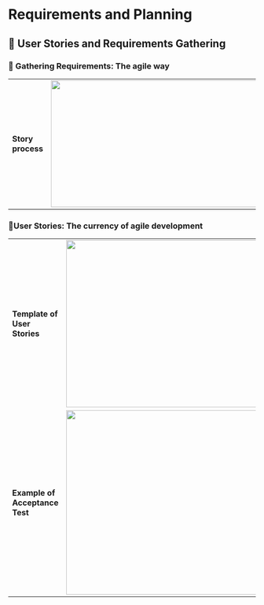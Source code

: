 # Requirements and Planning

## 🔹 User Stories and Requirements Gathering

### 🔺 Gathering Requirements: The agile way
|||
|---|---|
|**Story process**|<img src="https://github.com/ElizaLo/Software-Development-Lifecycle/blob/master/Agile%20Software%20Development/Week%202/3C.png" width="635" height="258">|

### 🔺User Stories: The currency of agile development

|||
|---|---|
|**Template of User Stories**|<img src="https://github.com/ElizaLo/Software-Development-Lifecycle/blob/master/Agile%20Software%20Development/Week%202/Template.png" width="570" height="340">|
|**Example of Acceptance Test**|<img src="https://github.com/ElizaLo/Software-Development-Lifecycle/blob/master/Agile%20Software%20Development/Week%202/Example%20of%20Acceptance%20Test.png" width="625" height="375">|

